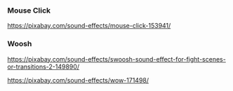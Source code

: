 ### Mouse Click 

https://pixabay.com/sound-effects/mouse-click-153941/

### Woosh

https://pixabay.com/sound-effects/swoosh-sound-effect-for-fight-scenes-or-transitions-2-149890/


https://pixabay.com/sound-effects/wow-171498/

